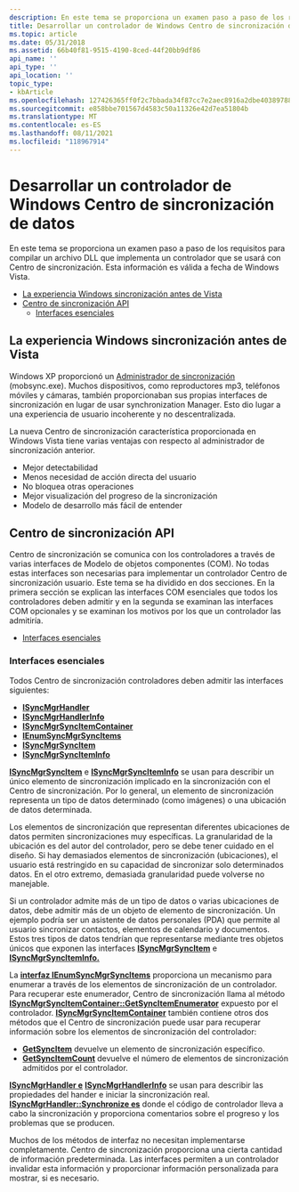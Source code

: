 ```yaml
---
description: En este tema se proporciona un examen paso a paso de los requisitos para compilar un archivo DLL que implementa un controlador que se usará con Centro de sincronización. Esta información es válida a fecha de Windows Vista.
title: Desarrollar un controlador de Windows Centro de sincronización de datos
ms.topic: article
ms.date: 05/31/2018
ms.assetid: 66b40f81-9515-4190-8ced-44f20bb9df86
api_name: ''
api_type: ''
api_location: ''
topic_type:
- kbArticle
ms.openlocfilehash: 127426365ff0f2c7bbada34f87cc7e2aec8916a2dbe4038978835aa61b179cf6
ms.sourcegitcommit: e858bbe701567d4583c50a11326e42d7ea51804b
ms.translationtype: MT
ms.contentlocale: es-ES
ms.lasthandoff: 08/11/2021
ms.locfileid: "118967914"
---
```

# <a name="developing-a-windows-sync-center-handler"></a>Desarrollar un controlador de Windows Centro de sincronización de datos

En este tema se proporciona un examen paso a paso de los requisitos para compilar un archivo DLL que implementa un controlador que se usará con Centro de sincronización. Esta información es válida a fecha de Windows Vista.

-   [La experiencia Windows sincronización antes de Vista](#the-windows-synchronization-experience-before-vista)
-   [Centro de sincronización API](#sync-center-apis)
    -   [Interfaces esenciales](#essential-interfaces)

## <a name="the-windows-synchronization-experience-before-vista"></a>La experiencia Windows sincronización antes de Vista

Windows XP proporcionó un [Administrador de sincronización](syncmgr-start-page.md) (mobsync.exe). Muchos dispositivos, como reproductores mp3, teléfonos móviles y cámaras, también proporcionaban sus propias interfaces de sincronización en lugar de usar synchronization Manager. Esto dio lugar a una experiencia de usuario incoherente y no descentralizada.

La nueva Centro de sincronización característica proporcionada en Windows Vista tiene varias ventajas con respecto al administrador de sincronización anterior.

-   Mejor detectabilidad
-   Menos necesidad de acción directa del usuario
-   No bloquea otras operaciones
-   Mejor visualización del progreso de la sincronización
-   Modelo de desarrollo más fácil de entender

## <a name="sync-center-apis"></a>Centro de sincronización API

Centro de sincronización se comunica con los controladores a través de varias interfaces de Modelo de objetos componentes (COM). No todas estas interfaces son necesarias para implementar un controlador Centro de sincronización usuario. Este tema se ha dividido en dos secciones. En la primera sección se explican las interfaces COM esenciales que todos los controladores deben admitir y en la segunda se examinan las interfaces COM opcionales y se examinan los motivos por los que un controlador las admitiría.

-   [Interfaces esenciales](#essential-interfaces)

### <a name="essential-interfaces"></a>Interfaces esenciales

Todos Centro de sincronización controladores deben admitir las interfaces siguientes:

-   [**ISyncMgrHandler**](/windows/desktop/api/Syncmgr/nn-syncmgr-isyncmgrhandler)
-   [**ISyncMgrHandlerInfo**](/windows/desktop/api/Syncmgr/nn-syncmgr-isyncmgrhandlerinfo)
-   [**ISyncMgrSyncItemContainer**](/windows/desktop/api/Syncmgr/nn-syncmgr-isyncmgrsyncitemcontainer)
-   [**IEnumSyncMgrSyncItems**](/windows/desktop/api/Syncmgr/nn-syncmgr-ienumsyncmgrsyncitems)
-   [**ISyncMgrSyncItem**](/windows/desktop/api/Syncmgr/nn-syncmgr-isyncmgrsyncitem)
-   [**ISyncMgrSyncItemInfo**](/windows/desktop/api/Syncmgr/nn-syncmgr-isyncmgrsynciteminfo)

[**ISyncMgrSyncItem**](/windows/desktop/api/Syncmgr/nn-syncmgr-isyncmgrsyncitem) e [**ISyncMgrSyncItemInfo**](/windows/desktop/api/Syncmgr/nn-syncmgr-isyncmgrsynciteminfo) se usan para describir un único elemento de sincronización implicado en la sincronización con el Centro de sincronización. Por lo general, un elemento de sincronización representa un tipo de datos determinado (como imágenes) o una ubicación de datos determinada.

Los elementos de sincronización que representan diferentes ubicaciones de datos permiten sincronizaciones muy específicas. La granularidad de la ubicación es del autor del controlador, pero se debe tener cuidado en el diseño. Si hay demasiados elementos de sincronización (ubicaciones), el usuario está restringido en su capacidad de sincronizar solo determinados datos. En el otro extremo, demasiada granularidad puede volverse no manejable.

Si un controlador admite más de un tipo de datos o varias ubicaciones de datos, debe admitir más de un objeto de elemento de sincronización. Un ejemplo podría ser un asistente de datos personales (PDA) que permite al usuario sincronizar contactos, elementos de calendario y documentos. Estos tres tipos de datos tendrían que representarse mediante tres objetos únicos que exponen las interfaces [**ISyncMgrSyncItem**](/windows/desktop/api/Syncmgr/nn-syncmgr-isyncmgrsyncitem) e [**ISyncMgrSyncItemInfo.**](/windows/desktop/api/Syncmgr/nn-syncmgr-isyncmgrsynciteminfo)

La [**interfaz IEnumSyncMgrSyncItems**](/windows/desktop/api/Syncmgr/nn-syncmgr-ienumsyncmgrsyncitems) proporciona un mecanismo para enumerar a través de los elementos de sincronización de un controlador. Para recuperar este enumerador, Centro de sincronización llama al método [**ISyncMgrSyncItemContainer::GetSyncItemEnumerator**](/windows/desktop/api/Syncmgr/nf-syncmgr-isyncmgrsyncitemcontainer-getsyncitemenumerator) expuesto por el controlador. [**ISyncMgrSyncItemContainer**](/windows/desktop/api/Syncmgr/nn-syncmgr-isyncmgrsyncitemcontainer) también contiene otros dos métodos que el Centro de sincronización puede usar para recuperar información sobre los elementos de sincronización del controlador:

-   [**GetSyncItem**](/windows/desktop/api/Syncmgr/nf-syncmgr-isyncmgrsyncitemcontainer-getsyncitem) devuelve un elemento de sincronización específico.
-   [**GetSyncItemCount**](/windows/desktop/api/Syncmgr/nf-syncmgr-isyncmgrsyncitemcontainer-getsyncitemcount) devuelve el número de elementos de sincronización admitidos por el controlador.

[**ISyncMgrHandler e**](/windows/desktop/api/Syncmgr/nn-syncmgr-isyncmgrhandler) [**ISyncMgrHandlerInfo**](/windows/desktop/api/Syncmgr/nn-syncmgr-isyncmgrhandlerinfo) se usan para describir las propiedades del hander e iniciar la sincronización real. [**ISyncMgrHandler::Synchronize es**](/windows/desktop/api/Syncmgr/nf-syncmgr-isyncmgrhandler-synchronize) donde el código de controlador lleva a cabo la sincronización y proporciona comentarios sobre el progreso y los problemas que se producen.

Muchos de los métodos de interfaz no necesitan implementarse completamente. Centro de sincronización proporciona una cierta cantidad de información predeterminada. Las interfaces permiten a un controlador invalidar esta información y proporcionar información personalizada para mostrar, si es necesario.

 

 



